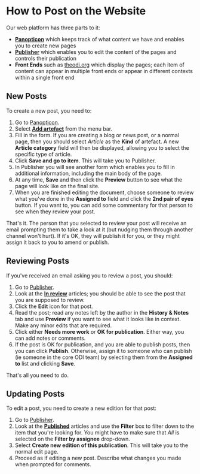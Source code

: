 # How to Post on the Website

Our web platform has three parts to it:

  * [**Panopticon**](http://panopticon.theodi.org/) which keeps track of what content we have and enables you to create new pages
  * [**Publisher**](http://publisher.theodi.org/) which enables you to edit the content of the pages and controls their publication
  * **Front Ends** such as [theodi.org](http://theodi.org/) which display the pages; each item of content can appear in multiple front ends or appear in different contexts within a single front end

## New Posts

To create a new post, you need to:

  1. Go to [Panopticon](http://panopticon.theodi.org/).
  2. Select [**Add artefact**](http://panopticon.theodi.org/artefacts/new) from the menu bar.
  3. Fill in the form. If you are creating a blog or news post, or a normal page, then you should select *Article* as the **Kind** of artefact. A new **Article category** field will then be displayed, allowing you to select the specific type of article.
  4. Click **Save and go to item**. This will take you to Publisher.
  5. In Publisher you will see another form which enables you to fill in additional information, including the main body of the page.
  6. At any time, **Save** and then click the **Preview** button to see what the page will look like on the final site.
  7. When you are finished editing the document, choose someone to review what you've done in the **Assigned to** field and click the **2nd pair of eyes** button. If you want to, you can add some commentary for that person to see when they review your post.
  
That's it. The person that you selected to review your post will receive an email prompting them to take a look at it (but nudging them through another channel won't hurt). If it's OK, they will publish it for you, or they might assign it back to you to amend or publish.

## Reviewing Posts

If you've received an email asking you to review a post, you should:

  1. Go to [Publisher](http://publisher.theodi.org/).
  2. Look at the [**In review**](http://publisher.theodi.org/admin?list=in_review) articles; you should be able to see the post that you are supposed to review.
  3. Click the **Edit** icon for that post.
  4. Read the post; read any notes left by the author in the **History & Notes** tab and use **Preview** if you want to see what it looks like in context. Make any minor edits that are required.
  5. Click either **Needs more work** or **OK for publication**. Either way, you can add notes or comments.
  6. If the post is OK for publication, and you are able to publish posts, then you can click **Publish**. Otherwise, assign it to someone who can publish (ie someone in the core ODI team) by selecting them from the **Assigned to** list and clicking **Save**.
  
That's all you need to do.

## Updating Posts

To edit a post, you need to create a new edition for that post:

  1. Go to [Publisher](http://publisher.theodi.org/).
  2. Look at the [**Published**](http://publisher.theodi.org/admin?list=published) articles and use the **Filter** box to filter down to the item that you're looking for. You might have to make sure that *All* is selected on the **Filter by assignee** drop-down.
  3. Select **Create new edition of this publication**. This will take you to the normal edit page.
  4. Proceed as if editing a new post. Describe what changes you made when prompted for comments.
